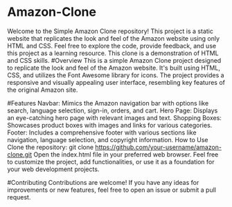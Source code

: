 # Amazon-Clone
Welcome to the Simple Amazon Clone repository!  This project is a static website that replicates the look and feel of the Amazon website using only HTML and CSS. Feel free to explore the code, provide feedback, and use this project as a learning resource. This clone is a demonstration of HTML and CSS skills.
#Overview
This is a simple Amazon Clone project designed to replicate the look and feel of the Amazon website. It's built using HTML, CSS, and utilizes the Font Awesome library for icons. The project provides a responsive and visually appealing user interface, resembling key features of the original Amazon site.

#Features
Navbar: Mimics the Amazon navigation bar with options like search, language selection, sign-in, orders, and cart.
Hero Page: Displays an eye-catching hero page with relevant images and text.
Shopping Boxes: Showcases product boxes with images and links for various categories.
Footer: Includes a comprehensive footer with various sections like navigation, language selection, and copyright information.
How to Use
Clone the repository: git clone https://github.com/your-username/amazon-clone.git
Open the index.html file in your preferred web browser.
Feel free to customize the project, add functionalities, or use it as a foundation for your web development projects.

#Contributing
Contributions are welcome! If you have any ideas for improvements or new features, feel free to open an issue or submit a pull request.
